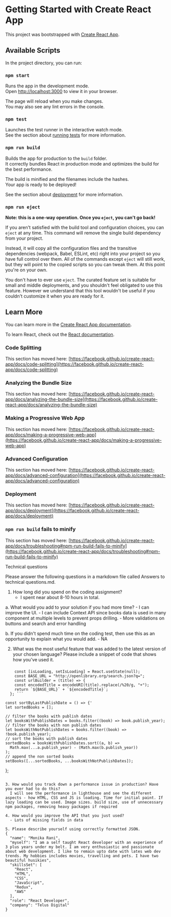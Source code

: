 # Getting Started with Create React App

This project was bootstrapped with [Create React App](https://github.com/facebook/create-react-app).

## Available Scripts

In the project directory, you can run:

### `npm start`

Runs the app in the development mode.\
Open [http://localhost:3000](http://localhost:3000) to view it in your browser.

The page will reload when you make changes.\
You may also see any lint errors in the console.

### `npm test`

Launches the test runner in the interactive watch mode.\
See the section about [running tests](https://facebook.github.io/create-react-app/docs/running-tests) for more information.

### `npm run build`

Builds the app for production to the `build` folder.\
It correctly bundles React in production mode and optimizes the build for the best performance.

The build is minified and the filenames include the hashes.\
Your app is ready to be deployed!

See the section about [deployment](https://facebook.github.io/create-react-app/docs/deployment) for more information.

### `npm run eject`

**Note: this is a one-way operation. Once you `eject`, you can't go back!**

If you aren't satisfied with the build tool and configuration choices, you can `eject` at any time. This command will remove the single build dependency from your project.

Instead, it will copy all the configuration files and the transitive dependencies (webpack, Babel, ESLint, etc) right into your project so you have full control over them. All of the commands except `eject` will still work, but they will point to the copied scripts so you can tweak them. At this point you're on your own.

You don't have to ever use `eject`. The curated feature set is suitable for small and middle deployments, and you shouldn't feel obligated to use this feature. However we understand that this tool wouldn't be useful if you couldn't customize it when you are ready for it.

## Learn More

You can learn more in the [Create React App documentation](https://facebook.github.io/create-react-app/docs/getting-started).

To learn React, check out the [React documentation](https://reactjs.org/).

### Code Splitting

This section has moved here: [https://facebook.github.io/create-react-app/docs/code-splitting](https://facebook.github.io/create-react-app/docs/code-splitting)

### Analyzing the Bundle Size

This section has moved here: [https://facebook.github.io/create-react-app/docs/analyzing-the-bundle-size](https://facebook.github.io/create-react-app/docs/analyzing-the-bundle-size)

### Making a Progressive Web App

This section has moved here: [https://facebook.github.io/create-react-app/docs/making-a-progressive-web-app](https://facebook.github.io/create-react-app/docs/making-a-progressive-web-app)

### Advanced Configuration

This section has moved here: [https://facebook.github.io/create-react-app/docs/advanced-configuration](https://facebook.github.io/create-react-app/docs/advanced-configuration)

### Deployment

This section has moved here: [https://facebook.github.io/create-react-app/docs/deployment](https://facebook.github.io/create-react-app/docs/deployment)

### `npm run build` fails to minify

This section has moved here: [https://facebook.github.io/create-react-app/docs/troubleshooting#npm-run-build-fails-to-minify](https://facebook.github.io/create-react-app/docs/troubleshooting#npm-run-build-fails-to-minify)

Technical questions

Please answer the following questions in a markdown file called Answers to technical questions.md.

1. How long did you spend on the coding assignment?
   - I spent near about 8-10 hours in total.

a. What would you add to your solution if you had more time? - I can improve the UI. - I can include Context API since books data is used in many component at multiple levels to prevent props drilling. - More validations on buttons and search and error handling

b. If you didn't spend much time on the coding test, then use this as an opportunity to explain what you would add. - NA

2. What was the most useful feature that was added to the latest version of your chosen language? Please include a snippet of code that shows how you've used it.

###

````const [books, setBooks] = React.useState();
    const [isLoading, setIsLoading] = React.useState(null);
    const BASE_URL = "http://openlibrary.org/search.json?q=";
    const urlBuilder = (title) => {
    const encodedTitle = encodeURI(title).replace(/%20/g, "+");
    return `${BASE_URL}` + `${encodedTitle}`;
  }; ```

````

    const sortByLastPublishDate = () => {'
    let sortedBooks = [];

    // filter the books with publish dates
    let booksWithPublishDates = books.filter((book) => book.publish_year);
    // filter the books with non publish dates
    let booksWithNotPublishDates = books.filter((book) => !book.publish_year);
    // sort the books with publish dates
    sortedBooks = booksWithPublishDates.sort((a, b) =>
      Math.max(...a.publish_year) - (Math.max(b.publish_year))
    );
    // append the non sorted books
    setBooks([...sortedBooks, ...booksWithNotPublishDates]);

};

```

3. How would you track down a performance issue in production? Have you ever had to do this?
  I will see the performance in lighthouse and see the different aspects - how HTML, CSS and JS is loading. Time for initial paint. If lazy loading can be used. Image sizes. build size, use of unnecessary npm packages, removing heavy packages if required

4. How would you improve the API that you just used?
  - Lots of missing fields in data

5. Please describe yourself using correctly formatted JSON.
{
  "name": "Monika Rani",
  "myself": "I am a self taught React developer with an experience of 3 plus years under my belt. I am very enthusiastic and passionate about web development. I like to remain upto date with lates web dev trends. My hobbies includes movies, travelling and pets. I have two beautiful husikies",
  "skillsSet": [
    "React",
    "HTML",
    "CSS",
    "JavaScript",
    "Redux",
    "AWS"
  ],
  "role": "React Developer",
  "company": "Telus Digital"
}
```
